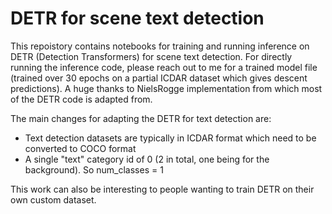 # DETR for scene text detection
This repoistory contains notebooks for training and running inference on DETR (Detection Transformers) for scene text detection. For directly running the inference code, please reach out to me for a trained model file (trained over 30 epochs on a partial ICDAR dataset which gives descent predictions). A huge thanks to NielsRogge implementation from which most of the DETR code is adapted from.

The main changes for adapting the DETR for text detection are:
- Text detection datasets are typically in ICDAR format which need to be converted to COCO format
- A single "text" category id of 0 (2 in total, one being for the background). So num_classes = 1

This work can also be interesting to people wanting to train DETR on their own custom dataset.

